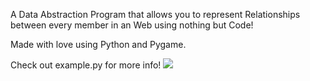 A Data Abstraction Program that allows you
to represent Relationships between every member in an Web
using nothing but Code!

Made with love using Python and Pygame.

Check out example.py for more info!
<img src="https://raw.githubusercontent.com/TheEliteCoder1/Pyweb/main/example.png">
